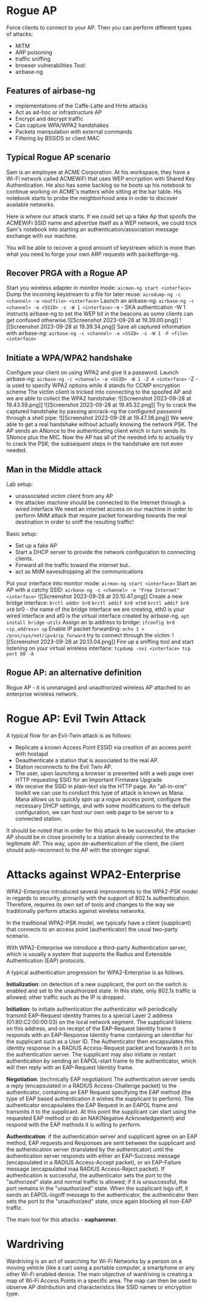 # Rogue AP
Force clients to connect to your AP.
Then you can perform different types of attacks:
- MiTM
- ARP poisoning
- traffic sniffing
- browser vulnerabilities
Tool: 
- airbase-ng
## Features of airbase-ng
- implementations of the Caffe-Latte and Hirte attacks
- Act as ad-hoc or infrastructure AP
- Encrypt and decrypt traffic
- Can capture WPA/WPA2 handshakes
- Packets manipulation with external commands
- Filtering by BSSIDS or client MAC
## Typical Rogue AP scenario
Sam is an employee at ACME Corporation. 
At his workspace, they have a Wi-Fi network called ACMEWiFi that uses WEP encryption with Shared Key Authentication.
He also has some backlog so he boots up his notebook to continue working on ACME's matters while sitting at the bar table.
His notebook starts to probe the neighborhood area in order to discover available networks.

Here is where our attack starts. If we could set up a fake Ap that spoofs the ACMEWiFi SSID name and advertise itself as a WEP network, we could trick Sam's notebook into starting an authentication/association message exchange with our machine.

You will be able to recover a good amount of keystream which is more than what you need to forge your own ARP requests with packetforge-ng.

## Recover PRGA with a Rogue AP
Start you wireless adapter in monitor mode:
`airmon-ng start <interface>`
Dump the incoming keystream to a file for later reuse:
`airodump-ng -c <channel> -w <outfile> <interface>`
Launch an airbase-ng:
`airbase-ng -c <channel> -e <SSID> -s -W 1 <interface>`
-s - SKA authentication
-W 1 instructs airbase-ng to set the WEP bit in the beacons as some clients can get confused otherwise.![[Screenshot 2023-09-28 at 19.39.00.png]]
![[Screenshot 2023-09-28 at 19.39.34.png]]
Save all captured information with airbase-ng:
`airbase-ng -c <channel> -e <SSID> -s -W 1 -F <file> <interface>`
## Initiate a WPA/WPA2 handshake
Configure your client on using WPA2 and give it a password.
Launch airbase-ng:
`airbase-ng -c <channel> -e <SSID> -W 1 -Z 4 <interface>`
-Z - is used to specify WPA2 options while 4 stands for CCMP encryption scheme 
The victim client is tricked into connecting to the spoofed AP and we are able to collect the WPA2 handshake:
![[Screenshot 2023-09-28 at 19.43.59.png]]
![[Screenshot 2023-09-28 at 19.45.32.png]]
Try to crack the captured handshake by passing aircrack-ng the configured password through a shell pipe:
![[Screenshot 2023-09-28 at 19.47.38.png]]
We were able to get a real handshake without actually knowing the network PSK.
The AP sends an ANonce to the authenticating client which in turn sends its SNonce plus the MIC. Now the AP has all of the needed info to actually try to crack the PSK; the subsequent steps in the handshake are not even needed.

## Man in the Middle attack
Lab setup:
- unassociated victim client from any AP
- the attacker machine should be connected to the Internet through a wired interface
We need an internet access on our machine in order to perform MitM attack that require packet forwarding towards the real destination in order to sniff the resulting traffic!

Basic setup:
- Set up a fake AP
- Start a DHCP server to provide the network configuration to connecting clients.
- Forward all the traffic toward the internet but..
- act as MitM eavesdropping all the communications

Put your interface into monitor mode:
`airmon-ng start <interface>`
Start an AP with a catchy SSID:
`airbase-ng -c <channel> -e "Free Internet" <interface>`
![[Screenshot 2023-09-28 at 20.10.47.png]]
Create a new bridge interface:
`brctl addbr br0`
`brctl addif br0 eth0`
`brctl addif br0 at0`
br0 - the name of the bridge interface we are creating, eth0 is your wired interface and at0 is the virtual interface created by airbase-ng.
`apt install bridge-utils`
Assign an Ip address to bridge:
`ifconfig br0 <ip_address> up`
Enable IP packet forwarding:
`echo 1 > /proc/sys/net/ipv4/ip_forward`
try to connect through the victim:
![[Screenshot 2023-09-28 at 20.13.04.png]]
Fire up a sniffing tool and start listening on your virtual wireless interface:
`tcpdump -nvi <interface> tcp port 80 -A`
## Rogue AP: an alternative definition
Rogue AP - it is unmanaged and unauthorized wireless AP attached to an enterprise wireless network.
# Rogue AP: Evil Twin Attack
A typical flow for an Evil-Twin attack is as follows:
- Replicate a known Access Point ESSID via creation of an access point with hostapd
- Deauthenticate a station that is associated to the real AP.
- Station reconnects to the Evil Twin AP.
- The user, upon launching a browser is presented with a web page over HTTP requesting SSID for an Important Firmware Upgrade
- We receive the SSID in plain-text via the HTTP page.
An "all-in-one" toolkit we can use to conduct this type of attack is known as Mana.
Mana allows us to quickly spin up a rogue access point, configure the necessary DHCP settings, and with some modifications to the default configuration, we can host our own web page to be server to a connected station.

It should be noted that in order for this attack to be successful, the attacker AP should be in close proximity to a station already connected to the legitimate AP. 
This way, upon de-authentication of the client, the client should auto-reconnect to the AP with the stronger signal.

# Attacks against WPA2-Enterprise
WPA2-Enterprise introduced several improvements to the WPA2-PSK model in regards to security, primarily with the support of 802.1x authentication. Therefore, requires its own set of tools and changes to the way we traditionally perform attacks against wireless networks.

In the traditional WPA2-PSK model, we typically have a client (supplicant) that connects to an access point (authenticator) the usual two-party scenario.

With WPA2-Enterprise we introduce a third-party Authentication server, which is usually a system that supports the Radius and Extensible Authentication (EAP) protocols.

A typical authentication progression for WPA2-Enterprise is as follows.

**Initialization**: on detection of a new supplicant, the port on the switch is enabled and set to the unauthorized state. In this state, only 802.1x traffic is allowed; other traffic such as the IP is dropped.

**Initiation**: to initiate authentication the authenticator will periodically transmit EAP-Request identity frames to a special Layer 2 address (01:80:C2:00:00:03) on the local network segment. The supplicant listens on this address, and on receipt of the EAP-Request Identity frame it responds with an EAP-Response Identity frame containing an identifier for the supplicant such as a User ID. The Authenticator then encapsulates this identity response in a RADIUS Access-Request packet and forwards it on to the authentication server. The supplicant may also initiate or restart authentication by sending an EAPOL-start frame to the authenticator, which will then reply with an EAP-Request Identity frame.

**Negotiation**: (technically EAP negotiation) The authentication server sends a reply (encapsulated in a RADIUS Access-Challenge packet) to the authenticator, containing an EAP Request specifying the EAP method (the type of EAP based authentication it wishes the supplicant to perform). The authenticator encapsulates the EAP Request in an EAPOL frame and transmits it to the supplicant. At this point the supplicant can start using the requested EAP method or do an NAK(Negative Acknowledgement) and respond with the EAP methods it is willing to perform.

**Authentication**: if the authentication server and supplicant agree on an EAP method, EAP requests and Responses are sent between the supplicant and the authentication server (translated by the authenticator) until the authentication server responds with either an EAP-Success message (encapsulated in a RADIUS Access-Accept packet), or an EAP-Failure message (encapsulated inaa RADIUS Access-Reject packet). If authentication is successful, the authenticator sets the port to the "authorized" state and normal traffic is allowed; if it is unsuccessful, the port remains in the "unauthorized" state. When the supplicant logs off, it sends an EAPOL-logoff message to the authenticator, the authenticator then sets the port to the "unauthorized" state, once again blocking all non-EAP traffic.

The main tool for this attacks - **eaphammer**.

# Wardriving
Wardriving is an act of searching for Wi-Fi Networks by a person on a moving vehicle (like a car) using a portable computer, a smartphone or any other Wi-Fi enabled device.
The main objective of wardriving is creating a map of Wi-Fi Access Points in a specific area.
The map can then be used to observe AP distribution and characteristics like SSID names or encryption type.